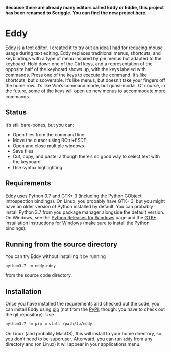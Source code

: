 **Because there are already many editors called Eddy or Eddie, this project has been renamed to Scriggle.  You can find the new project [here](https://github.com/bbethge/scriggle).**

# Eddy
Eddy is a text editor.  I created it to try out an idea I had for reducing mouse usage during text editing.  Eddy replaces traditional menus, shortcuts, and keybindings with a type of menu inspired by pie menus but adapted to the keyboard.  Hold down one of the Ctrl keys, and a representation of the opposite half of the keyboard shows up, with the keys labeled with commands.  Press one of the keys to execute the command.  It’s like shortcuts, but discoverable.  It’s like menus, but doesn’t take your fingers off the home row.  It’s like Vim’s command mode, but quasi-modal.  Of course, in the future, some of the keys will open up new menus to accommodate more commands.

## Status
It’s still bare-bones, but you can:

 * Open files from the command line
 * Move the cursor using RCtrl+ESDF
 * Open and close multiple windows
 * Save files
 * Cut, copy, and paste; although there’s no good way to select text with the keyboard
 * Use syntax highlighting

## Requirements
Eddy uses Python 3.7 and GTK+ 3 (including the Python GObject Introspection bindings).  On Linux, you probably have GTK+ 3, but you might have an older version of Python installed by default.  You can probably install Python 3.7 from you package manager alongside the default version.  On Windows, see the [Python Releases for Windows][1] page and the [GTK+ installation instructions for Windows][2] (make sure to install the Python bindings).

[1]: https://www.python.org/downloads/windows/
[2]: https://www.gtk.org/download/windows.php

## Running from the source directory
You can try Eddy without installing it by running

    python3.7 -m eddy.eddy

from the source code directory.

## Installation
Once you have installed the requirements and checked out the code, you can install Eddy using [pip][3] (not from the [PyPI][4], though: you have to check out the git repository).  Use

    python3.7 -m pip install /path/to/eddy

On Linux (and probably MacOS), this will install to your home directory, so you don’t need to be superuser.  Afterward, you can run `eddy` from any directory and (on Linux) it will appear in your applications menu.

[3]: https://pip.pypa.io/en/stable/
[4]: https://pypi.org/

